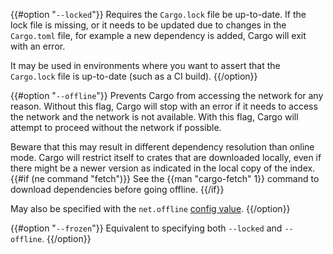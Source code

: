 {{#option "`--locked`"}}
Requires the `Cargo.lock` file be up-to-date. If the lock file is missing,
or it needs to be updated due to changes in the `Cargo.toml` file, for example
a new dependency is added, Cargo will exit with an error.

It may be used in environments where you want to assert that the `Cargo.lock`
file is up-to-date (such as a CI build).
{{/option}}

{{#option "`--offline`"}}
Prevents Cargo from accessing the network for any reason. Without this
flag, Cargo will stop with an error if it needs to access the network and
the network is not available. With this flag, Cargo will attempt to
proceed without the network if possible.

Beware that this may result in different dependency resolution than online
mode. Cargo will restrict itself to crates that are downloaded locally, even
if there might be a newer version as indicated in the local copy of the index.
{{#if (ne command "fetch")}}
See the {{man "cargo-fetch" 1}} command to download dependencies before going
offline.
{{/if}}

May also be specified with the `net.offline` [config value](../reference/config.html).
{{/option}}

{{#option "`--frozen`"}}
Equivalent to specifying both `--locked` and `--offline`.
{{/option}}
